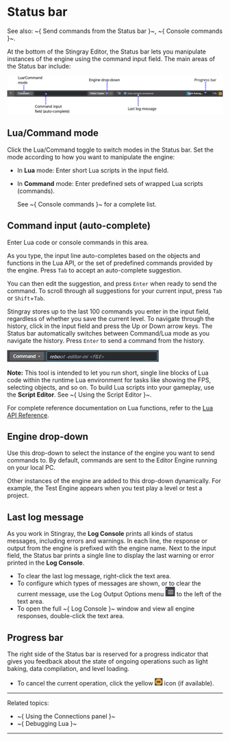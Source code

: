 # Status bar

See also: ~{ Send commands from the Status bar }~, ~{ Console commands }~.

At the bottom of the Stingray Editor, the Status bar lets you manipulate instances of the engine using the command input field. The main areas of the Status bar include:


![Status bar overview](../../images/comp_status_bar.png)

## Lua/Command mode

Click the Lua/Command toggle to switch modes in the Status bar. Set the mode according to how you want to manipulate the engine:

-	In **Lua** mode: Enter short Lua scripts in the input field.

-	In **Command** mode: Enter predefined sets of wrapped Lua scripts (commands).

	See ~{ Console commands }~ for a complete list.

## Command input (auto-complete)

Enter Lua code or console commands in this area.

As you type, the input line auto-completes based on the objects and functions in the Lua API, or the set of predefined commands provided by the engine. Press `Tab` to accept an auto-complete suggestion.

You can then edit the suggestion, and press `Enter` when ready to send the command. To scroll through all suggestions for your current input, press `Tab` or `Shift`+`Tab`.

Stingray stores up to the last 100 commands you enter in the input field, regardless of whether you save the current level. To navigate through the history, click in the input field and press the Up or Down arrow keys. The Status bar automatically switches between Command/Lua mode as you navigate the history. Press `Enter` to send a command from the history.

![Command input auto-complete](../../images/command_auto_complete.png)

**Note:** This tool is intended to let you run short, single line blocks of Lua code within the runtime Lua environment for tasks like showing the FPS, selecting objects, and so on. To build Lua scripts into your gameplay, use the **Script Editor**. See ~{ Using the Script Editor }~.

For complete reference documentation on Lua functions, refer to the [Lua API Reference](http://www.autodesk.com/stingray-help?guid=__lua_ref_index_html).

## Engine drop-down

Use this drop-down to select the instance of the engine you want to send commands to. By default, commands are sent to the Editor Engine running on your local PC.

Other instances of the engine are added to this drop-down dynamically. For example, the Test Engine appears when you test play a level or test a project.

##  Last log message

As you work in Stingray, the **Log Console** prints all kinds of status messages, including errors and warnings. In each line, the response or output from the engine is prefixed with the engine name. Next to the input field, the Status bar prints a single line to display the last warning or error printed in the **Log Console**.

-	To clear the last log message, right-click the text area.
-	To configure which types of messages are shown, or to clear the current message, use the Log Output Options menu ![Log Output Options](../../images/icon_status_bar_log_output_options.png) to the left of the text area.
-	To open the full ~{ Log Console }~ window and view all engine responses, double-click the text area.

## Progress bar

The right side of the Status bar is reserved for a progress indicator that gives you feedback about the state of ongoing operations such as light baking, data compilation, and level loading.

-	To cancel the current operation, click the yellow ![Cancel operation](../../images/icon_status_bar_cancel_progress.png) icon (if available).

---
Related topics:
-	~{ Using the Connections panel }~
-	~{ Debugging Lua }~
---
